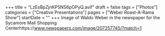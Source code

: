 +++
title = "LzEsBpZjnKP5NS6pOPyQ.avif"
draft = false
tags = ["Photos"]
categories = ["Creative Presentations"]
pages = ["Weber Roast-A-Rama Show"]
startDate = ""
+++
Image of Waldo Weber in the newspaper for the Sycamore Mall Shopping Centerhttps://www.newspapers.com/image/207257745/?match=1
